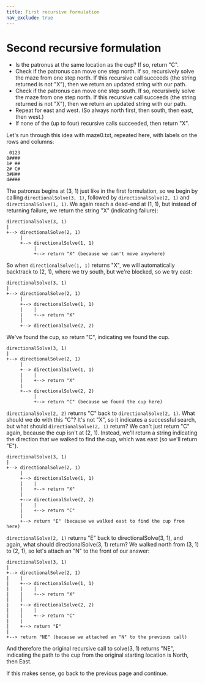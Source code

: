 ```yaml
---
title: First recursive formulation
nav_exclude: true
---
```


# Second recursive formulation

- Is the patronus at the same location as the cup? If so, return "C".
- Check if the patronus can move one step north. If so, recursively solve the maze from one step north. If this recursive call succeeds (the string returned is not "X"), then we return an updated string with our path.
- Check if the patronus can move one step south. If so, recursively solve the maze from one step north. If this recursive call succeeds (the string returned is not "X"), then we return an updated string with our path.
- Repeat for east and west.  (So always north first, then south, then east, then west.)
- If none of the (up to four) recursive calls succeeded, then return "X".

Let's run through this idea with maze0.txt, repeated here, with labels on the rows and columns:

```
 0123
0####
1# ##
2# C#
3#H##
4####
```

The patronus begins at (3, 1) just like in the first formulation, so we begin by calling `directionalSolve(3, 1)`, followed by `directionalSolve(2, 1)` and `directionalSolve(1, 1)`. We again reach a dead-end at (1, 1), but instead of returning failure, we return the string "X" (indicating failure):

```
directionalSolve(3, 1)
|
+--> directionalSolve(2, 1)
     |
     +--> directionalSolve(1, 1)
          |
          +--> return "X" (because we can't move anywhere)
```

So when `directionalSolve(1, 1)` returns "X", we will automatically backtrack to (2, 1), where we try south, but we're blocked, so we try east:

```
directionalSolve(3, 1)
|
+--> directionalSolve(2, 1)
     |
     +--> directionalSolve(1, 1)
     |    |
     |    +--> return "X" 
     |
     +--> directionalSolve(2, 2)
```

We've found the cup, so return "C", indicating we found the cup.

```
directionalSolve(3, 1)
|
+--> directionalSolve(2, 1)
     |
     +--> directionalSolve(1, 1)
     |    |
     |    +--> return "X" 
     |
     +--> directionalSolve(2, 2)
          |
          +--> return "C" (because we found the cup here)
```

`directionalSolve(2, 2)` returns "C" back to `directionalSolve(2, 1)`. What should we do with this "C"? It's not "X", so it indicates a successful search, but what should `directionalSolve(2, 1)` return? We can't just return "C" again, because the cup isn't at (2, 1). Instead, we'll return a string indicating the direction that we walked to find the cup, which was east (so we'll return "E").

```
directionalSolve(3, 1)
|
+--> directionalSolve(2, 1)
     |
     +--> directionalSolve(1, 1)
     |    |
     |    +--> return "X" 
     |
     +--> directionalSolve(2, 2)
     |    |
     |    +--> return "C" 
     |
     +--> return "E" (because we walked east to find the cup from here)
```

`directionalSolve(2, 1)` returns "E" back to directionalSolve(3, 1), and again, what should directionalSolve(3, 1) return? We walked north from (3, 1) to (2, 1), so let's attach an "N" to the front of our answer:

```
directionalSolve(3, 1)
|
+--> directionalSolve(2, 1)
|    |
|    +--> directionalSolve(1, 1)
|    |    |
|    |    +--> return "X" 
|    |
|    +--> directionalSolve(2, 2)
|    |    |
|    |    +--> return "C" 
|    |
|    +--> return "E" 
|
+--> return "NE" (because we attached an "N" to the previous call)
```

And therefore the original recursive call to solve(3, 1) returns "NE", indicating the path to the cup from the original starting location is North, then East.

If this makes sense, go back to the previous page and continue.
